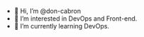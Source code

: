 - 👋 Hi, I’m @don-cabron
- 👀 I’m interested in DevOps and Front-end.
- 🌱 I’m currently learning DevOps.
<!---
don-cabron/don-cabron is a ✨ special ✨ repository because its `README.md` (this file) appears on your GitHub profile.
You can click the Preview link to take a look at your changes.
--->
